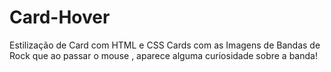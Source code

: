 # Card-Hover
Estilização de Card com HTML e CSS
Cards com as Imagens de Bandas de Rock que ao passar o mouse , aparece alguma curiosidade sobre a banda! 
